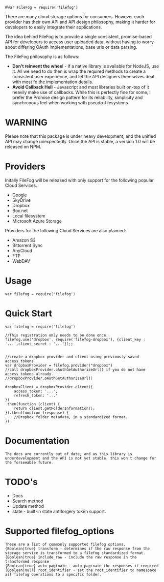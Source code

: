 #`var FileFog = require('filefog')`

There are many cloud storage options for consumers. However each provider has their own API and API design philosophy, making it harder for developers to easily integrate their applications.

The idea behind FileFog is to provide a single consistent, promise-based API for developers to access user uploaded data, without having to worry about differing OAuth implementations, base urls or data parsing.

The FileFog philosophy is as follows:

- __Don't reinvent the wheel__ - if a native library is available for NodeJS, use it. All we need  to do then is wrap the required methods to create a consistent user experience, and let the API designers themselves deal with most fo the implementation details.
- __Avoid Callback Hell__ - Javascript and most libraries built on-top of it heavily make use of callbacks. While this is perfectly fine for some, I prefer the Promise design pattern for its reliability, simplicity and synchronous feel when working with pseudo-filesystems.

# WARNING
Please note that this package is under heavy development, and the unified API may change unexpectedly. Once the API is stable, a version 1.0 will be released on NPM.

# Providers
Initally FileFog will be released with only support for the following popular Cloud Services.

- Google
- SkyDrive
- Dropbox
- Box.net
- Local filesystem
- Microsoft Azure Storage

Providers for the following Cloud Services are also planned:

- Amazon S3
- Bittorrent Sync
- AnyCloud
- FTP
- WebDAV


# Usage

    var filefog = require('filefog')

# Quick Start
    var filefog = require('filefog')

    //This registration only needs to be done once.
    filefog.use('dropbox', require('filefog-dropbox'), {client_key : '...',client_secret : '...'});;


    //create a dropbox provider and client using previously saved access_tokens
    var dropboxProvider = filefog.provider("dropbox")
    //call dropboxProvider.oAuthGetAuthorizeUrl() if you do not have access_tokens already.
    //dropboxProvider.oAuthGetAuthorizeUrl()

    dropboxClient = dropboxProvider.client({
        access_token: '...',
        refresh_token: '...'
    })
    .then(function (client) {
        return client.getFolderInformation();
    }).then(function (response) {
        //Dropbox folder metadata, in a standardized format.
    })

# Documentation
    The docs are currently out of date, and as this library is underdevelopment and the API is not yet stable, this won't change for the forseeable future.

# TODO's
- Docs
- Search method
- Update method
- state - built-in state antiforgery token support.


# Supported filefog_options
    These are a list of commonly supported filefog options.
    {Boolean|true} transform - determines if the raw response from the storage service is transformed to a filefog standardized format.
    {Boolean|true} include_raw - include the raw response in the transformed response
    {Boolean|true} auto_paginate - auto_paginate the responses if required
    {Boolean|null} root_identifier - set the root_identifier to namespace all filefog operations to a specific folder.
